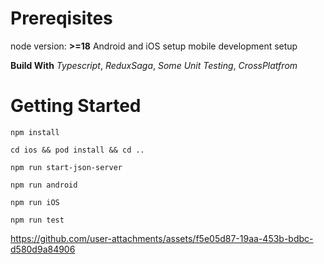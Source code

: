 # Prereqisites
node version: **>=18**
Android and iOS setup mobile development setup

**Build With** 
_Typescript_, _ReduxSaga_, _Some Unit Testing_, _CrossPlatfrom_

# Getting Started
```
npm install
```
```
cd ios && pod install && cd ..
```
```
npm run start-json-server
```
```
npm run android
```
```
npm run iOS
```
```
npm run test
```


https://github.com/user-attachments/assets/f5e05d87-19aa-453b-bdbc-d580d9a84906
